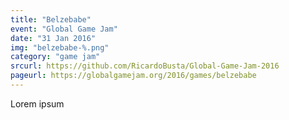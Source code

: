 ```yaml
---
title: "Belzebabe"
event: "Global Game Jam"
date: "31 Jan 2016"
img: "belzebabe-%.png"
category: "game jam"
srcurl: https://github.com/RicardoBusta/Global-Game-Jam-2016
pageurl: https://globalgamejam.org/2016/games/belzebabe
---
```

Lorem ipsum